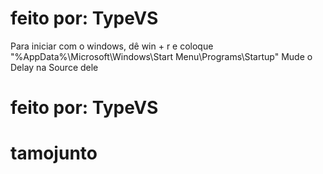 # feito por: TypeVS

Para iniciar com o windows, dê win + r e coloque "%AppData%\Microsoft\Windows\Start Menu\Programs\Startup"
Mude o Delay na Source dele

# feito por: TypeVS


# tamojunto
